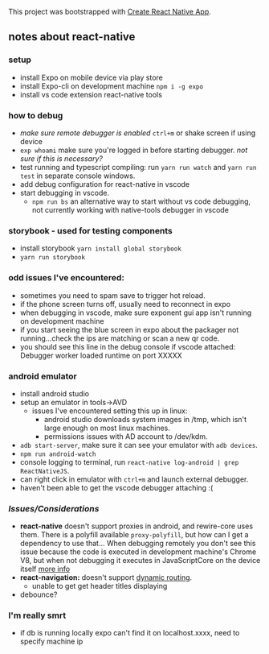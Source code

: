 This project was bootstrapped with [Create React Native App](https://github.com/react-community/create-react-native-app).

## notes about react-native

### setup
* install Expo on mobile device via play store
* install Expo-cli on development machine `npm i -g expo`
* install vs code extension react-native tools

### how to debug
* _make sure remote debugger is enabled_ `ctrl+m` or shake screen if using device
* `exp whoami` make sure you're logged in before starting debugger. _not sure if this is necessary?_
* test running and typescript compiling: run `yarn run watch` and `yarn run test` in separate console windows.
* add debug configuration for react-native in vscode
* start debugging in vscode. 
   * `npm run bs` an alternative way to start without vs code debugging, not currently working with native-tools debugger in vscode

### storybook - used for testing components
* install storybook `yarn install global storybook`
* `yarn run storybook`

### odd issues I've encountered:
* sometimes you need to spam save to trigger hot reload.
* if the phone screen turns off, usually need to reconnect in expo
* when debugging in vscode, make sure exponent gui app isn't running on development machine
* if you start seeing the blue screen in expo about the packager not running...check the ips are matching or scan a new qr code. 
* you should see this line in the debug console if vscode attached: Debugger worker loaded runtime on port XXXXX

### android emulator
* install android studio
* setup an emulator in tools->AVD
   * issues I've encountered setting this up in linux:
     * android studio downloads system images in /tmp, which isn't large enough on most linux machines.
     * permissions issues with AD account to /dev/kdm.
* `adb start-server`, make sure it can see your emulator with `adb devices`.
* `npm run android-watch`
* console logging to terminal, run `react-native log-android | grep ReactNativeJS`.
* can right click in emulator with `ctrl+m` and launch external debugger.
* haven't been able to get the vscode debugger attaching :(

### _Issues/Considerations_
* __react-native__ doesn't support proxies in android, and rewire-core uses them. 
There is a polyfill available `proxy-polyfill`, but how can I get a dependency to use that... When debugging remotely you don't see this issue because the code is executed in development machine's Chrome V8, but when not debugging it executes in JavaScriptCore on the device itself [more info](https://stackoverflow.com/questions/41874676/react-native-code-doesnt-work-without-remote-debugger-enabled)
* __react-navigation:__ doesn't support [dynamic routing](https://reactnavigation.org/docs/en/limitations.html).
   * unable to get get header titles displaying 
* debounce?

### I'm really smrt
* if db is running locally expo can't find it on localhost.xxxx, need to specify machine ip 